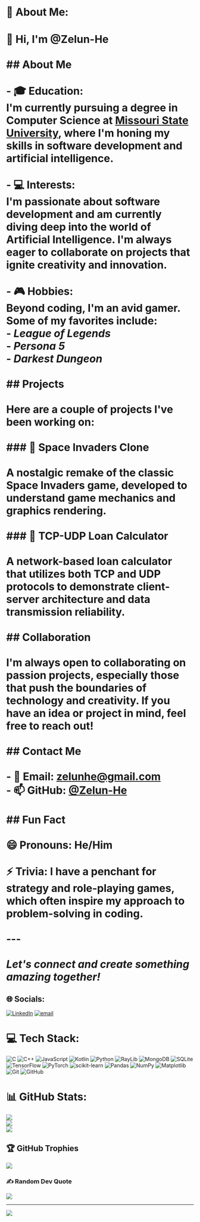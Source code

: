 # 💫 About Me:
# 👋 Hi, I'm @Zelun-He<br><br>## About Me<br><br>- 🎓 **Education:**  <br>  I'm currently pursuing a degree in Computer Science at [Missouri State University](https://computerscience.missouristate.edu/), where I'm honing my skills in software development and artificial intelligence.<br><br>- 💻 **Interests:**  <br>  I'm passionate about software development and am currently diving deep into the world of Artificial Intelligence. I'm always eager to collaborate on projects that ignite creativity and innovation.<br><br>- 🎮 **Hobbies:**  <br>  Beyond coding, I'm an avid gamer. Some of my favorites include:<br>  - *League of Legends*<br>  - *Persona 5*<br>  - *Darkest Dungeon*<br><br>## Projects<br><br>Here are a couple of projects I've been working on:<br><br>### 🚀 Space Invaders Clone<br><br>A nostalgic remake of the classic Space Invaders game, developed to understand game mechanics and graphics rendering.<br><br>### 🔗 TCP-UDP Loan Calculator<br><br>A network-based loan calculator that utilizes both TCP and UDP protocols to demonstrate client-server architecture and data transmission reliability.<br><br>## Collaboration<br><br>I'm always open to collaborating on passion projects, especially those that push the boundaries of technology and creativity. If you have an idea or project in mind, feel free to reach out!<br><br>## Contact Me<br><br>- 📧 **Email:** zelunhe@gmail.com<br>- 📫 **GitHub:** [@Zelun-He](https://github.com/Zelun-He)<br><br>## Fun Fact<br><br>😄 **Pronouns:** He/Him<br><br>⚡ **Trivia:** I have a penchant for strategy and role-playing games, which often inspire my approach to problem-solving in coding.<br><br>---<br><br>*Let's connect and create something amazing together!*<br>


## 🌐 Socials:
[![LinkedIn](https://img.shields.io/badge/LinkedIn-%230077B5.svg?logo=linkedin&logoColor=white)](https://linkedin.com/in/https://github.com/Zelun-He) [![email](https://img.shields.io/badge/Email-D14836?logo=gmail&logoColor=white)](mailto:zelunhe@gmail.com) 

# 💻 Tech Stack:
![C](https://img.shields.io/badge/c-%2300599C.svg?style=for-the-badge&logo=c&logoColor=white) ![C++](https://img.shields.io/badge/c++-%2300599C.svg?style=for-the-badge&logo=c%2B%2B&logoColor=white) ![JavaScript](https://img.shields.io/badge/javascript-%23323330.svg?style=for-the-badge&logo=javascript&logoColor=%23F7DF1E) ![Kotlin](https://img.shields.io/badge/kotlin-%237F52FF.svg?style=for-the-badge&logo=kotlin&logoColor=white) ![Python](https://img.shields.io/badge/python-3670A0?style=for-the-badge&logo=python&logoColor=ffdd54) ![RayLib](https://img.shields.io/badge/RAYLIB-FFFFFF?style=for-the-badge&logo=raylib&logoColor=black) ![MongoDB](https://img.shields.io/badge/MongoDB-%234ea94b.svg?style=for-the-badge&logo=mongodb&logoColor=white) ![SQLite](https://img.shields.io/badge/sqlite-%2307405e.svg?style=for-the-badge&logo=sqlite&logoColor=white) ![TensorFlow](https://img.shields.io/badge/TensorFlow-%23FF6F00.svg?style=for-the-badge&logo=TensorFlow&logoColor=white) ![PyTorch](https://img.shields.io/badge/PyTorch-%23EE4C2C.svg?style=for-the-badge&logo=PyTorch&logoColor=white) ![scikit-learn](https://img.shields.io/badge/scikit--learn-%23F7931E.svg?style=for-the-badge&logo=scikit-learn&logoColor=white) ![Pandas](https://img.shields.io/badge/pandas-%23150458.svg?style=for-the-badge&logo=pandas&logoColor=white) ![NumPy](https://img.shields.io/badge/numpy-%23013243.svg?style=for-the-badge&logo=numpy&logoColor=white) ![Matplotlib](https://img.shields.io/badge/Matplotlib-%23ffffff.svg?style=for-the-badge&logo=Matplotlib&logoColor=black) ![Git](https://img.shields.io/badge/git-%23F05033.svg?style=for-the-badge&logo=git&logoColor=white) ![GitHub](https://img.shields.io/badge/github-%23121011.svg?style=for-the-badge&logo=github&logoColor=white)
# 📊 GitHub Stats:
![](https://github-readme-stats.vercel.app/api?username=Zelun-He&theme=dark&hide_border=false&include_all_commits=false&count_private=false)<br/>
![](https://nirzak-streak-stats.vercel.app/?user=Zelun-He&theme=dark&hide_border=false)<br/>
![](https://github-readme-stats.vercel.app/api/top-langs/?username=Zelun-He&theme=dark&hide_border=false&include_all_commits=false&count_private=false&layout=compact)

## 🏆 GitHub Trophies
![](https://github-profile-trophy.vercel.app/?username=Zelun-He&theme=merko&no-frame=false&no-bg=false&margin-w=4)

### ✍️ Random Dev Quote
![](https://quotes-github-readme.vercel.app/api?type=horizontal&theme=radical)

---
[![](https://visitcount.itsvg.in/api?id=Zelun-He&icon=0&color=8)](https://visitcount.itsvg.in)

<!-- Proudly created with GPRM ( https://gprm.itsvg.in ) -->
